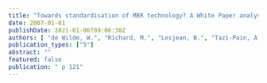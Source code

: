 ```yaml
---
title: "Towards standardisation of MBR technology? A White Paper analysing market expectations and technical potential for membrane bioreactor standardisation in Europe."
date: 2007-01-01
publishDate: 2021-01-06T09:06:38Z
authors: [ "de Wilde, W.", "Richard, M.", "Lesjean, B.", "Tazi-Pain, A." ]
publication_types: ["5"]
abstract: ""
featured: false
publication: " p 121"
---
```


